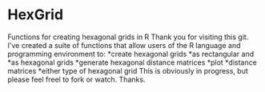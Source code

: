 # HexGrid
Functions for creating hexagonal grids in R
Thank you for visiting this git.  I've created a suite of functions that allow users of the R language and programming environment to:
*create hexagonal grids
 *as rectangular and
 *as hexagonal grids
*generate hexagonal distance matrices
*plot
 *distance matrices
 *either type of hexagonal grid
This is obviously in progress, but please feel freel to fork or watch.
Thanks.
